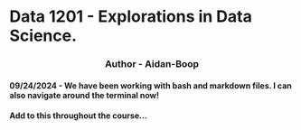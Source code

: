 # Data 1201 - Explorations in Data Science.
<h3 align="center">Author - Aidan-Boop</h3>

#### 09/24/2024 - We have been working with bash and markdown files. I can also navigate around the terminal now! 
####
#### Add to this throughout the course…

